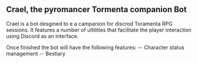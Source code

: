 ## Crael, the pyromancer Tormenta companion Bot

Crael is a bot desgined to e a campanion for discrod Toramenta RPG sessions.
It features a number of ultilities that facilitate the player interaction using Discord as an interface.

Once finished the bot will have the following features:
 -- Character status management
 -- Bestiary
  
